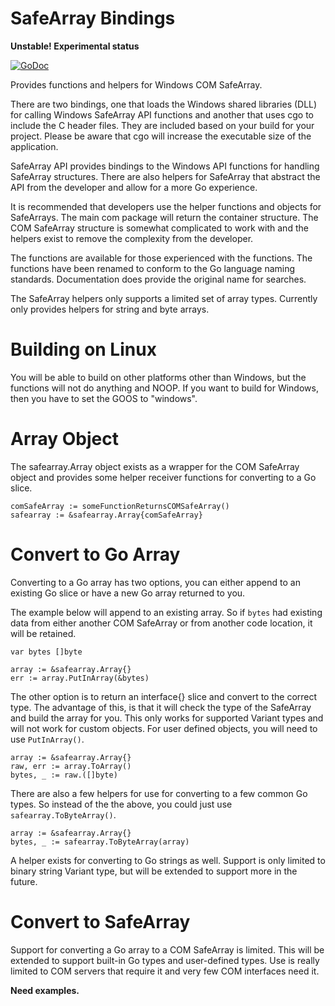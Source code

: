 # SafeArray Bindings

**Unstable! Experimental status**

[![GoDoc](https://godoc.org/github.com/go-ole/safearray?status.svg)](https://godoc.org/github.com/go-ole/safearray)

Provides functions and helpers for Windows COM SafeArray.

There are two bindings, one that loads the Windows shared libraries (DLL) for
calling Windows SafeArray API functions and another that uses cgo to include the
C header files. They are included based on your build for your project. Please
be aware that cgo will increase the executable size of the application.

SafeArray API provides bindings to the Windows API functions for handling
SafeArray structures. There are also helpers for SafeArray that abstract the API
from the developer and allow for a more Go experience.

It is recommended that developers use the helper functions and objects for
SafeArrays. The main com package will return the container structure. The COM
SafeArray structure is somewhat complicated to work with and the helpers exist
to remove the complexity from the developer.

The functions are available for those experienced with the functions. The
functions have been renamed to conform to the Go language naming standards.
Documentation does provide the original name for searches.

The SafeArray helpers only supports a limited set of array types. Currently only
provides helpers for string and byte arrays.

# Building on Linux

You will be able to build on other platforms other than Windows, but the
functions will not do anything and NOOP. If you want to build for Windows, then
you have to set the GOOS to "windows".

# Array Object

The safearray.Array object exists as a wrapper for the COM SafeArray object and
provides some helper receiver functions for converting to a Go slice.

```golang
comSafeArray := someFunctionReturnsCOMSafeArray()
safearray := &safearray.Array{comSafeArray}
```

# Convert to Go Array

Converting to a Go array has two options, you can either append to an existing
Go slice or have a new Go array returned to you.

The example below will append to an existing array. So if `bytes` had existing
data from either another COM SafeArray or from another code location, it will be
retained.

```golang
var bytes []byte

array := &safearray.Array{}
err := array.PutInArray(&bytes)
```

The other option is to return an interface{} slice and convert to the correct
type. The advantage of this, is that it will check the type of the SafeArray and
build the array for you. This only works for supported Variant types and will
not work for custom objects. For user defined objects, you will need to use
`PutInArray()`.

```golang
array := &safearray.Array{}
raw, err := array.ToArray()
bytes, _ := raw.([]byte)
```

There are also a few helpers for use for converting to a few common Go types. So
instead of the the above, you could just use `safearray.ToByteArray()`.

```golang
array := &safearray.Array{}
bytes, _ := safearray.ToByteArray(array)
```

A helper exists for converting to Go strings as well. Support is only limited
to binary string Variant type, but will be extended to support more in the
future.

# Convert to SafeArray

Support for converting a Go array to a COM SafeArray is limited. This will be
extended to support built-in Go types and user-defined types. Use is really
limited to COM servers that require it and very few COM interfaces need it.

**Need examples.**
